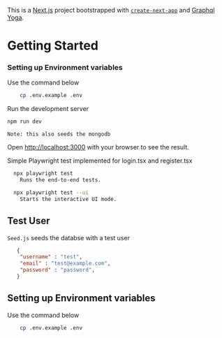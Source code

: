 This is a [Next.js](https://nextjs.org/) project bootstrapped with [`create-next-app`](https://github.com/vercel/next.js/tree/canary/packages/create-next-app) and [Graphql Yoga](https://the-guild.dev/graphql/yoga-server).

# Getting Started

### Setting up Environment variables

Use the command below
```bash
    cp .env.example .env
```

Run the development server


```bash
npm run dev
```
`
Note: this also seeds the mongodb
`




Open [http://localhost:3000](http://localhost:3000) with your browser to see the result.

Simple Playwright test implemented for login.tsx and register.tsx

```bash
  npx playwright test
    Runs the end-to-end tests.

  npx playwright test --ui
    Starts the interactive UI mode.
```


## Test User

`Seed.js` seeds the databse with a test user
```json
   {
    "username" : "test",
    "email" : "test@example.com",
    "password" : "password",
   }
```

## Setting up Environment variables

Use the command below
```bash
    cp .env.example .env
```


